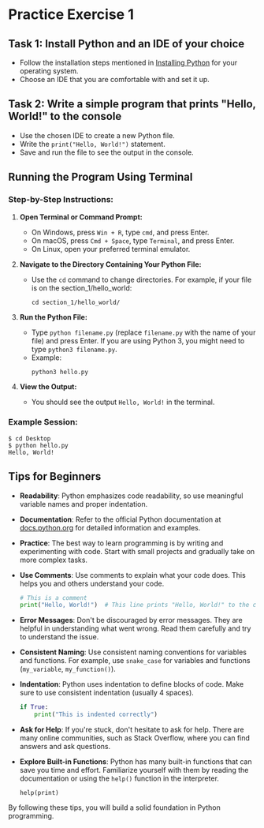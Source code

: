# Practice Exercise 1

## Task 1: Install Python and an IDE of your choice
- Follow the installation steps mentioned in [Installing Python](../installation.md) for your operating system.
- Choose an IDE that you are comfortable with and set it up.

## Task 2: Write a simple program that prints "Hello, World!" to the console
- Use the chosen IDE to create a new Python file.
- Write the `print("Hello, World!")` statement.
- Save and run the file to see the output in the console.

## Running the Program Using Terminal

### Step-by-Step Instructions:

1. **Open Terminal or Command Prompt:**
   - On Windows, press `Win + R`, type `cmd`, and press Enter.
   - On macOS, press `Cmd + Space`, type `Terminal`, and press Enter.
   - On Linux, open your preferred terminal emulator.

2. **Navigate to the Directory Containing Your Python File:**
   - Use the `cd` command to change directories. For example, if your file is on the section_1/hello_world:
     ```
     cd section_1/hello_world/
     ```

3. **Run the Python File:**
   - Type `python filename.py` (replace `filename.py` with the name of your file) and press Enter. If you are using Python 3, you might need to type `python3 filename.py`.
   - Example:
     ```
     python3 hello.py
     ```

4. **View the Output:**
   - You should see the output `Hello, World!` in the terminal.

### Example Session:
```
$ cd Desktop
$ python hello.py
Hello, World!
```

## Tips for Beginners
- **Readability**: Python emphasizes code readability, so use meaningful variable names and proper indentation.
- **Documentation**: Refer to the official Python documentation at [docs.python.org](https://docs.python.org/) for detailed information and examples.
- **Practice**: The best way to learn programming is by writing and experimenting with code. Start with small projects and gradually take on more complex tasks.
- **Use Comments**: Use comments to explain what your code does. This helps you and others understand your code.
  ```python
  # This is a comment
  print("Hello, World!")  # This line prints "Hello, World!" to the console
  ```
- **Error Messages**: Don't be discouraged by error messages. They are helpful in understanding what went wrong. Read them carefully and try to understand the issue.
- **Consistent Naming**: Use consistent naming conventions for variables and functions. For example, use `snake_case` for variables and functions (`my_variable`, `my_function()`).
- **Indentation**: Python uses indentation to define blocks of code. Make sure to use consistent indentation (usually 4 spaces).
  ```python
  if True:
      print("This is indented correctly")
  ```
- **Ask for Help**: If you're stuck, don't hesitate to ask for help. There are many online communities, such as Stack Overflow, where you can find answers and ask questions.
- **Explore Built-in Functions**: Python has many built-in functions that can save you time and effort. Familiarize yourself with them by reading the documentation or using the `help()` function in the interpreter.
  
  ```
  help(print)
  ```

By following these tips, you will build a solid foundation in Python programming.